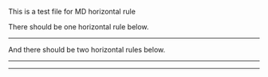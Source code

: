 This is a test file for MD horizontal rule

There should be one horizontal rule below.

---

And there should be two horizontal rules below.

***

***